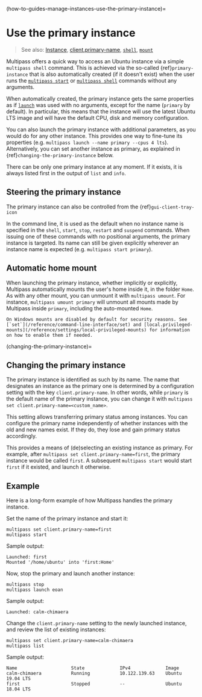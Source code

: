 (how-to-guides-manage-instances-use-the-primary-instance)=
# Use the primary instance

> See also: [Instance](/explanation/instance), [client.primary-name](/reference/settings/client-primary-name), [`shell`](/reference/command-line-interface/shell), [`mount`](/reference/command-line-interface/mount)

Multipass offers a quick way to access an Ubuntu instance via a simple `multipass shell` command. This is achieved via the so-called {ref}`primary-instance` that is also automatically created (if it doesn't exist) when the user runs the [`multipass start`](/reference/command-line-interface/start) or [`multipass shell`](/reference/command-line-interface/shell) commands without any arguments.

When automatically created, the primary instance gets the same properties as if [`launch`](/reference/command-line-interface/launch) was used with no arguments, except for the name (`primary` by default). In particular, this means that the instance will use the latest Ubuntu LTS image and will have the default CPU, disk and memory configuration.

You can also launch the primary instance with additional parameters, as you would do for any other instance. This provides one way to fine-tune its properties (e.g. `multipass launch --name primary --cpus 4 lts`). Alternatively, you can set another instance as primary, as explained in {ref}`changing-the-primary-instance` below.

There can be only one primary instance at any moment. If it exists, it is always listed first in the output of `list` and `info`.

## Steering the primary instance

The primary instance can also be controlled from the {ref}`gui-client-tray-icon`

In the command line, it is used as the default when no instance name is specified in the `shell`, `start`, `stop`, `restart` and `suspend` commands. When issuing one of these commands with no positional arguments, the primary instance is targeted. Its name can still be given explicitly wherever an instance name is expected (e.g. `multipass start primary`).

## Automatic home mount

When launching the primary instance, whether implicitly or explicitly, Multipass automatically mounts the user's home inside it, in the folder `Home`. As with any other mount, you can unmount it with `multipass umount`. For instance, `multipass umount primary` will unmount all mounts made by Multipass inside `primary`, including the auto-mounted `Home`.

```{note}
On Windows mounts are disabled by default for security reasons. See [`set`](/reference/command-line-interface/set) and [local.privileged-mounts](/reference/settings/local-privileged-mounts) for information on how to enable them if needed.
```
(changing-the-primary-instance)=
## Changing the primary instance

The primary instance is identified as such by its name. The name that designates an instance as the primary one is determined by a configuration setting with the key `client.primary-name`. In other words, while `primary` is the default name of the primary instance, you can change it with `multipass set client.primary-name=<custom_name>`.

This setting allows transferring primary status among instances. You can configure the primary name independently of whether instances with the old and new names exist. If they do, they lose and gain primary status accordingly.

This provides a means of (de)selecting an existing instance as primary. For example, after `multipass set client.primary-name=first`, the primary instance would be called `first`. A subsequent `multipass start` would start `first` if it existed, and launch it otherwise.

## Example

Here is a long-form example of how Multipass handles the primary instance.

Set the name of the primary instance and start it:

```{code-block} text
multipass set client.primary-name=first
multipass start
```

Sample output:

```{code-block} text
Launched: first
Mounted '/home/ubuntu' into 'first:Home'
```

Now, stop the primary and launch another instance:

```{code-block} text
multipass stop
multipass launch eoan
```

Sample output:

```{code-block} text
Launched: calm-chimaera
```

Change the `client.primary-name` setting to the newly launched instance, and review the list of existing instances:

```{code-block} text
multipass set client.primary-name=calm-chimaera
multipass list
```

Sample output:

```{code-block} text
Name                    State             IPv4             Image
calm-chimaera           Running           10.122.139.63    Ubuntu 19.04 LTS
first                   Stopped           --               Ubuntu 18.04 LTS
```
